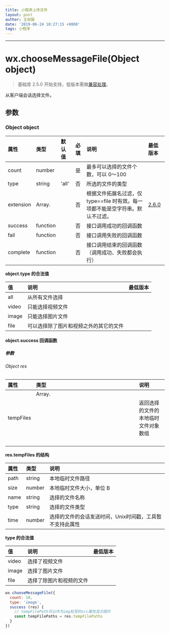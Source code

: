 ```yaml
---
title: 小程序上传文件
layout: post
author: 王权振
date: '2019-06-24 10:27:15 +0800'
tags: 小程序
---
```


***

# wx.chooseMessageFile(Object object)

> 基础库 2.5.0 开始支持，低版本需做[兼容处理](https://developers.weixin.qq.com/miniprogram/dev/framework/compatibility.html)。

从客户端会话选择文件。

## 参数

### Object object

| 属性      | 类型           | 默认值 | 必填 | 说明                                                         | 最低版本                                                     |
| :-------- | :------------- | :----- | :--- | :----------------------------------------------------------- | :----------------------------------------------------------- |
| count     | number         |        | 是   | 最多可以选择的文件个数，可以 0～100                          |                                                              |
| type      | string         | 'all'  | 否   | 所选的文件的类型                                             |                                                              |
| extension | Array.<string> |        | 否   | 根据文件拓展名过滤，仅 type==file 时有效。每一项都不能是空字符串。默认不过滤。 | [2.6.0](https://developers.weixin.qq.com/miniprogram/dev/framework/compatibility.html) |
| success   | function       |        | 否   | 接口调用成功的回调函数                                       |                                                              |
| fail      | function       |        | 否   | 接口调用失败的回调函数                                       |                                                              |
| complete  | function       |        | 否   | 接口调用结束的回调函数（调用成功、失败都会执行）             |                                                              |

**object.type 的合法值**

| 值    | 说明                                   | 最低版本 |
| :---- | :------------------------------------- | :------- |
| all   | 从所有文件选择                         |          |
| video | 只能选择视频文件                       |          |
| image | 只能选择图片文件                       |          |
| file  | 可以选择除了图片和视频之外的其它的文件 |          |

#### object.success 回调函数

##### 参数

###### Object res

| 属性      | 类型           | 说明                                 |
| :-------- | :------------- | :----------------------------------- |
| tempFiles | Array.<Object> | 返回选择的文件的本地临时文件对象数组 |

**res.tempFiles 的结构**

| 属性 | 类型   | 说明                                                     |
| :--- | :----- | :------------------------------------------------------- |
| path | string | 本地临时文件路径                                         |
| size | number | 本地临时文件大小，单位 B                                 |
| name | string | 选择的文件名称                                           |
| type | string | 选择的文件类型                                           |
| time | number | 选择的文件的会话发送时间，Unix时间戳，工具暂不支持此属性 |

**type 的合法值**

| 值    | 说明                     | 最低版本 |
| :---- | :----------------------- | :------- |
| video | 选择了视频文件           |          |
| image | 选择了图片文件           |          |
| file  | 选择了除图片和视频的文件 |          |

```js
wx.chooseMessageFile({
  count: 10,
  type: 'image',
  success (res) {
    // tempFilePath可以作为img标签的src属性显示图片
    const tempFilePaths = res.tempFilePaths
  }
})
```